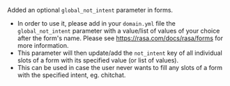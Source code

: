 Added an optional `global_not_intent` parameter in forms.

- In order to use it, please add in your `domain.yml` file the `global_not_intent` parameter with a value/list of values of your choice after the form's name. Please see https://rasa.com/docs/rasa/forms for more information.
- This parameter will then update/add the `not_intent` key of all individual slots of a form with its specified value (or list of values).
- This can be used in case the user never wants to fill any slots of a form with the specified intent, eg. chitchat. 